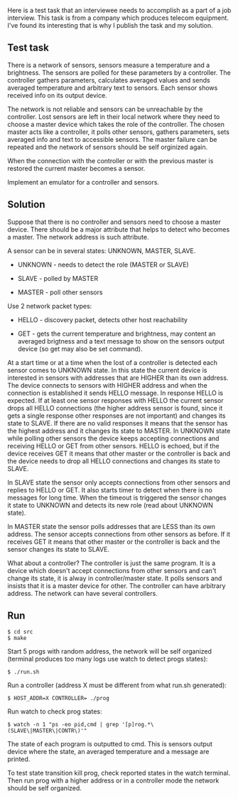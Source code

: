 Here is a test task that an interviewee needs to accomplish as a part of a job
interview. This task is from a company which produces telecom equipment.
I've found its interesting that is why I publish the task and my solution.

## Test task

There is a network of sensors, sensors measure a temperature and a brightness.
The sensors are polled for these parameters by a controller. The controller
gathers parameters, calculates averaged values and sends averaged temperature
and arbitrary text to sensors. Each sensor shows received info on its output
device.

The network is not reliable and sensors can be unreachable by the controller.
Lost sensors are left in their local network where they need to choose a master
device which takes the role of the controller. The chosen master acts like a
controller, it polls other sensors, gathers parameters, sets averaged info and
text to accessible sensors. The master failure can be repeated and the network
of sensors should be self orginized again.

When the connection with the controller or with the previous master is restored
the current master becomes a sensor.

Implement an emulator for a controller and sensors.


## Solution

Suppose that there is no controller and sensors need to choose a master device.
There should be a major attribute that helps to detect who becomes a master.
The network address is such attribute.

A sensor can be in several states: UNKNOWN, MASTER, SLAVE.

* UNKNOWN - needs to detect the role (MASTER or SLAVE)

* SLAVE - polled by MASTER

* MASTER - poll other sensors


Use 2 network packet types:

* HELLO - discovery packet, detects other host reachability

* GET - gets the current temperature and brightness, may content an averaged
brigtness and a text message to show on the sensors output device (so get may
also be set command).


At a start time or at a time when the lost of a controller is detected each
sensor comes to UNKNOWN state. In this state the current device is interested
in sensors with addresses that are HIGHER than its own address. The device
connects to sensors with HIGHER address and when the connection is established
it sends HELLO message. In response HELLO is expected. If at least one sensor
responses with HELLO the current sensor drops all HELLO connections (the higher
address sensor is found, since it gets a single response other responses are
not important) and changes its state to SLAVE. If there are no valid responses
it means that the sensor has the highest address and it changes its state to
MASTER. In UNKNOWN state while polling other sensors the device keeps accepting
connections and receiving HELLO or GET from other sensors. HELLO is
echoed, but if the device receives GET it means that other master or the
controller is back and the device needs to drop all HELLO connections and
changes its state to SLAVE.

In SLAVE state the sensor only accepts connections from other sensors and
replies to HELLO or GET. It also starts timer to detect when there is no
messages for long time. When the timeout is triggered the sensor changes it
state to UNKNOWN and detects its new role (read about UNKNOWN state).

In MASTER state the sensor polls addresses that are LESS than its own address.
The sensor accepts connections from other sensors as before. If it receives GET
it means that other master or the controller is back and the sensor changes
its state to SLAVE.

What about a controller? The controller is just the same program. It is a
device which doesn't accept connections from other sensors and can't change its
state, it is alway in controller/master state. It polls sensors and insists that
it is a master device for other. The controller can have arbitrary address. The
network can have several controllers.


## Run

```
$ cd src
$ make
```

Start 5 progs with random address, the network will be self organized (terminal
produces too many logs use watch to detect progs states):

```
$ ./run.sh
```


Run a controller (address X must be different from what run.sh generated):

```
$ HOST_ADDR=X CONTROLLER= ./prog
```

Run watch to check prog states:

```
$ watch -n 1 "ps -eo pid,cmd | grep '[p]rog.*\(SLAVE\|MASTER\|CONTR\)'"
```

The state of each program is outputted to cmd. This is sensors output device
where the state, an averaged temperature and a message are printed.

To test state transition kill prog, check reported states in the watch terminal.
Then run prog with a higher address or in a controller mode the network should
be self organized.


